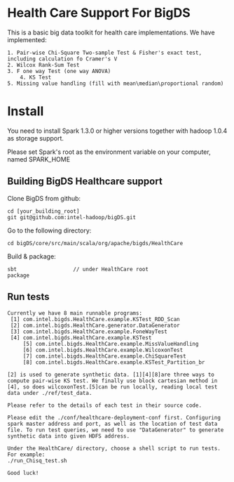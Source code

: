 Health Care Support For BigDS
=======

This is a basic big data toolkit for health care implementations. We have implemented:

	1. Pair-wise Chi-Square Two-sample Test & Fisher's exact test, including calculation fo Cramer's V
	2. Wilcox Rank-Sum Test
	3. F one way Test (one way ANOVA)
        4. KS Test
	5. Missing value handling (fill with mean\median\proportional random)

Install
=======

You need to install Spark 1.3.0 or higher versions together with hadoop 1.0.4 as storage support.

Please set Spark's root as the environment variable on your computer, named SPARK_HOME

Building BigDS Healthcare support
----------------

Clone BigDS from github:

    cd [your_building_root]
    git git@github.com:intel-hadoop/bigDS.git

Go to the following directory:

    cd bigDS/core/src/main/scala/org/apache/bigds/HealthCare
  
Build & package:

    sbt                  // under HealthCare root
    package
   
Run tests
-----------

    Currently we have 8 main runnable programs:
	 [1] com.intel.bigds.HealthCare.example.KSTest_RDD_Scan
 	 [2] com.intel.bigds.HealthCare.generator.DataGenerator
  	 [3] com.intel.bigds.HealthCare.example.FoneWayTest
   	 [4] com.intel.bigds.HealthCare.example.KSTest
    	 [5] com.intel.bigds.HealthCare.example.MissValueHandling
     	 [6] com.intel.bigds.HealthCare.example.WilcoxonTest
      	 [7] com.intel.bigds.HealthCare.example.ChiSquareTest
         [8] com.intel.bigds.HealthCare.example.KSTest_Partition_br

    [2] is used to generate synthetic data. [1][4][8]are three ways to compute pair-wise KS test. We finally use block cartesian method in [4], so does wilcoxonTest.[5]can be run locally, reading local test data under ./ref/test_data.

    Please refer to the details of each test in their source code. 
    
    Please edit the ./conf/healthcare-deployment-conf first. Configuring spark master address and port, as well as the location of test data file. To run test queries, we need to use "DataGenerator" to generate synthetic data into given HDFS address.  

    Under the HealthCare/ directory, choose a shell script to run tests. For example: 
	./run_Chisq_test.sh

    Good luck!

